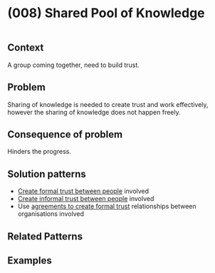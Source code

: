 # (008) Shared Pool of Knowledge

<image>

## Context

A group coming together, need to build trust.

## Problem

Sharing of knowledge is needed to create trust and work effectively, however the sharing of knowledge does not happen freely.

## Consequence of problem

Hinders the progress.

## Solution patterns

* [Create formal trust between people](../../solution%20patterns/(S001)%20Create%20formal%20trust%20between%20people/README.md) involved
* [Create informal trust between people](../../solution%20patterns/(S002)%20Create%20informal%20trust%20between%20people/README.md) involved
* Use [agreements to create formal trust](../../solution%20patterns/(S003)%20Agreements%20to%20create%20trust/README.md) relationships between organisations involved

## Related Patterns

## Examples

<links to examples>